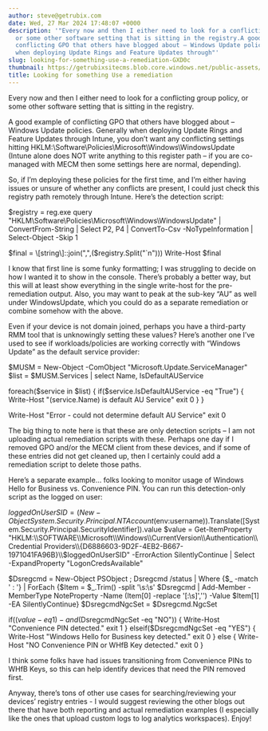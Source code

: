 ```yaml
---
author: steve@getrubix.com
date: Wed, 27 Mar 2024 17:48:07 +0000
description: '"Every now and then I either need to look for a conflicting group policy,
  or some other software setting that is sitting in the registry.A good example of
  conflicting GPO that others have blogged about – Windows Update policies. Generally
  when deploying Update Rings and Feature Updates through"'
slug: looking-for-something-use-a-remediation-GXD0c
thumbnail: https://getrubixsitecms.blob.core.windows.net/public-assets/content/v1/logo512.png
title: Looking for something Use a remediation
---
```


Every now and then I either need to look for a conflicting group policy, or some other software setting that is sitting in the registry.

A good example of conflicting GPO that others have blogged about – Windows Update policies. Generally when deploying Update Rings and Feature Updates through Intune, you don’t want any conflicting settings hitting HKLM:\\Software\\Policies\\Microsoft\\Windows\\WindowsUpdate (Intune alone does NOT write anything to this register path – if you are co-managed with MECM then some settings here are normal, depending).

So, if I’m deploying these policies for the first time, and I’m either having issues or unsure of whether any conflicts are present, I could just check this registry path remotely through Intune. Here’s the detection script:

$registry = reg.exe query "HKLM\\Software\\Policies\\Microsoft\\Windows\\WindowsUpdate" | ConvertFrom-String | Select P2, P4 | ConvertTo-Csv -NoTypeInformation | Select-Object -Skip 1

$final = \[string\]::join(",",($registry.Split("\`n")))
Write-Host $final 

I know that first line is some funky formatting; I was struggling to decide on how I wanted it to show in the console. There’s probably a better way, but this will at least show everything in the single write-host for the pre-remediation output. Also, you may want to peak at the sub-key “AU” as well under WindowsUpdate, which you could do as a separate remediation or combine somehow with the above.

Even if your device is not domain joined, perhaps you have a third-party RMM tool that is unknowingly setting these values? Here’s another one I’ve used to see if workloads/policies are working correctly with “Windows Update” as the default service provider:

$MUSM = New-Object -ComObject "Microsoft.Update.ServiceManager"
$list = $MUSM.Services | select Name, IsDefaultAUService

foreach($service in $list)
{
    if($service.IsDefaultAUService -eq "True")
    {
        Write-Host "$($service.Name) is default AU Service"
        exit 0
    }
}

Write-Host "Error - could not determine default AU Service"
exit 0 

The big thing to note here is that these are only detection scripts – I am not uploading actual remediation scripts with these. Perhaps one day if I removed GPO and/or the MECM client from these devices, and if some of these entries did not get cleaned up, then I certainly could add a remediation script to delete those paths.

Here’s a separate example… folks looking to monitor usage of Windows Hello for Business vs. Convenience PIN. You can run this detection-only script as the logged on user:

$loggedOnUserSID = (New-Object System.Security.Principal.NTAccount($env:username)).Translate(\[System.Security.Principal.SecurityIdentifier\]).value
$value = Get-ItemProperty "HKLM:\\SOFTWARE\\Microsoft\\Windows\\CurrentVersion\\Authentication\\Credential Providers\\{D6886603-9D2F-4EB2-B667-1971041FA96B}\\$loggedOnUserSID" -ErrorAction SilentlyContinue | Select -ExpandProperty "LogonCredsAvailable"
 
$Dsregcmd = New-Object PSObject ; Dsregcmd /status | Where {$\_ -match ' : '} | ForEach {$Item = $\_.Trim() -split '\\s:\\s'
$Dsregcmd | Add-Member -MemberType NoteProperty -Name $($Item\[0\] -replace '\[:\\s\]','') -Value $Item\[1\] -EA SilentlyContinue}
$DsregcmdNgcSet = $Dsregcmd.NgcSet
 
if(($value -eq 1) -and ($DsregcmdNgcSet -eq "NO"))
{
    Write-Host "Convenience PIN detected."
    exit 1
}
elseif($DsregcmdNgcSet -eq "YES")
{
    Write-Host "Windows Hello for Business key detected."
    exit 0
}
else
{
    Write-Host "NO Convenience PIN or WHfB Key detected."
    exit 0
}

I think some folks have had issues transitioning from Convenience PINs to WHfB Keys, so this can help identify devices that need the PIN removed first.

Anyway, there’s tons of other use cases for searching/reviewing your devices’ registry entries - I would suggest reviewing the other blogs out there that have both reporting and actual remediation examples (I especially like the ones that upload custom logs to log analytics workspaces). Enjoy!